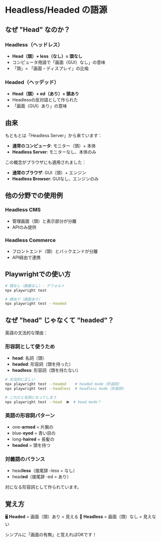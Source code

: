 # Headless/Headed の語源

## なぜ "Head" なのか？

### Headless（ヘッドレス）
- **Head（頭）+ less（なし）= 頭なし**
- コンピュータ用語で「画面（GUI）なし」の意味
- 「頭」= 「画面・ディスプレイ」の比喩

### Headed（ヘッデッド）
- **Head（頭）+ ed（あり）= 頭あり**
- Headlessの反対語として作られた
- 「画面（GUI）あり」の意味

## 由来

もともとは「Headless Server」から来ています：
- **通常のコンピュータ**: モニター（頭）+ 本体
- **Headless Server**: モニターなし、本体のみ

この概念がブラウザにも適用されました：
- **通常のブラウザ**: GUI（頭）+ エンジン
- **Headless Browser**: GUIなし、エンジンのみ

## 他の分野での使用例

### Headless CMS
- 管理画面（頭）と表示部分が分離
- APIのみ提供

### Headless Commerce
- フロントエンド（頭）とバックエンドが分離
- API経由で連携

## Playwrightでの使い方

```bash
# 頭なし（画面なし）- デフォルト
npx playwright test

# 頭あり（画面あり）
npx playwright test --headed
```

## なぜ "head" じゃなくて "headed"？

英語の文法的な理由：

### 形容詞として使うため
- **head**: 名詞（頭）
- **headed**: 形容詞（頭を持った）
- **headless**: 形容詞（頭を持たない）

```bash
# 文法的に正しい
npx playwright test --headed    # headed mode（形容詞）
npx playwright test --headless  # headless mode（形容詞）

# これだと名詞になってしまう
npx playwright test --head  ❌  # head mode？
```

### 英語の形容詞パターン
- one-**armed** = 片腕の
- blue-**eyed** = 青い目の
- long-**haired** = 長髪の
- **headed** = 頭を持つ

### 対義語のバランス
- head**less**（接尾辞 -less = なし）
- head**ed**（接尾辞 -ed = あり）

対になる形容詞として作られています。

## 覚え方

🖥️ **Headed** = 画面（頭）あり = 見える
👻 **Headless** = 画面（頭）なし = 見えない

シンプルに「画面の有無」と覚えればOKです！